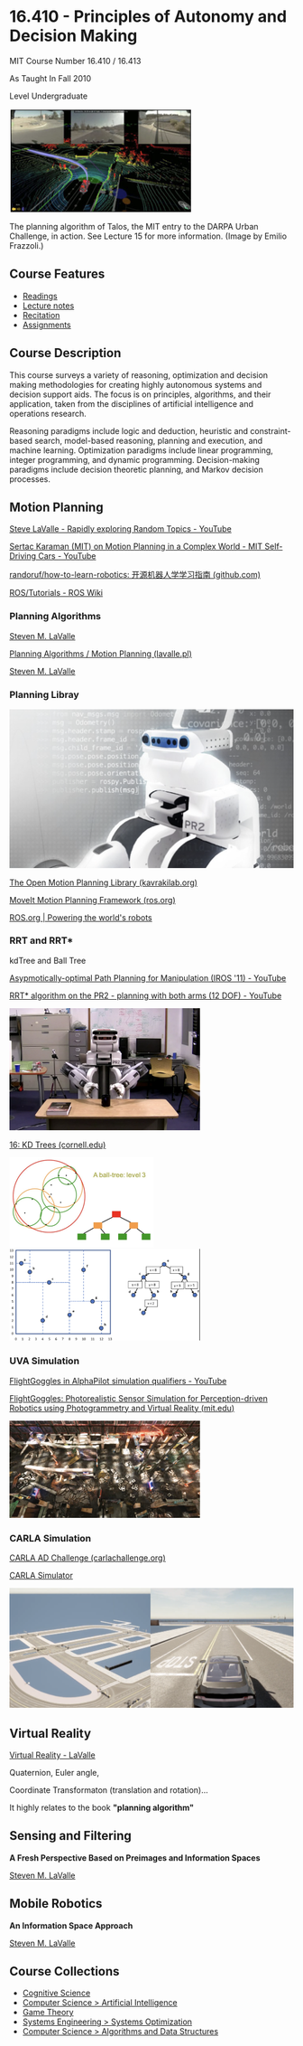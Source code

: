 

# 16.410 - Principles of Autonomy and Decision Making

MIT Course Number		   16.410 / 16.413

As Taught In						 Fall 2010

Level									  Undergraduate

<img src="image-20210303212944277.png" alt="image-20210303212944277" style="zoom: 50%;" />

The planning algorithm of Talos, the MIT entry to the DARPA Urban Challenge, in action. See Lecture 15 for more information. (Image by Emilio Frazzoli.)



## Course Features

- [Readings](./contents/readings/index.htm)
- [Lecture notes](./contents/lecture-notes/index.htm)
- [Recitation](./contents/recitations/index.htm)
- [Assignments](./contents/assignments/index.htm)



## Course Description

This course surveys a variety of reasoning, optimization and decision making methodologies for creating highly autonomous systems and decision support aids. The focus is on principles, algorithms, and their application, taken from the disciplines of artificial intelligence and operations research.

Reasoning paradigms include logic and deduction, heuristic and constraint-based search, model-based reasoning, planning and execution, and machine learning. Optimization paradigms include linear programming, integer programming, and dynamic programming. Decision-making paradigms include decision theoretic planning, and Markov decision processes.





## Motion Planning 

[Steve LaValle - Rapidly exploring Random Topics - YouTube](https://www.youtube.com/watch?v=OjNFjruZgaw)

[Sertac Karaman (MIT) on Motion Planning in a Complex World - MIT Self-Driving Cars - YouTube](https://www.youtube.com/watch?v=0fLSf3NO0-s)

[randoruf/how-to-learn-robotics: 开源机器人学学习指南 (github.com)](https://github.com/randoruf/how-to-learn-robotics)

[ROS/Tutorials - ROS Wiki](http://wiki.ros.org/ROS/Tutorials)



### Planning Algorithms 

[Steven M. LaValle](http://lavalle.pl/books.html)

[Planning Algorithms / Motion Planning (lavalle.pl)](http://lavalle.pl/planning/)

[Steven M. LaValle](http://lavalle.pl/books.html)



### Planning Libray

<img src="image-20210303214159393.png" alt="image-20210303214159393" style="zoom: 50%;" />

[The Open Motion Planning Library (kavrakilab.org)](https://ompl.kavrakilab.org/)

[MoveIt Motion Planning Framework (ros.org)](https://moveit.ros.org/)

[ROS.org | Powering the world's robots](https://www.ros.org/)



### RRT and RRT\* 

kdTree and Ball Tree

[Asypmotically-optimal Path Planning for Manipulation (IROS '11) - YouTube](https://www.youtube.com/watch?v=ag-txw4KUgo)

[RRT* algorithm on the PR2 - planning with both arms (12 DOF) - YouTube](https://www.youtube.com/watch?v=2WOBMswcCA8)

<img src="image-20210303212743658.png" alt="image-20210303212743658" style="zoom:33%;" />

[16: KD Trees (cornell.edu)](https://www.cs.cornell.edu/courses/cs4780/2017sp/lectures/lecturenote16.html)

<img src="image-20210303211713900.png" alt="image-20210303211713900" style="zoom: 25%;" />

<img src="image-20210303211937567.png" alt="image-20210303211937567" style="zoom: 33%;" />





### UVA Simulation 

[FlightGoggles in AlphaPilot simulation qualifiers - YouTube](https://www.youtube.com/watch?v=4Q0eWI2UiT4)

[FlightGoggles: Photorealistic Sensor Simulation for Perception-driven Robotics using Photogrammetry and Virtual Reality (mit.edu)](https://flightgoggles.mit.edu/)

<img src="image-20210303215524642.png" alt="image-20210303215524642" style="zoom:33%;" />



### CARLA Simulation 

[CARLA AD Challenge (carlachallenge.org)](https://carlachallenge.org/)

[CARLA Simulator](https://carla.org/)

<img src="image-20210303215602425.png" alt="image-20210303215602425" style="zoom: 50%;" />



## Virtual Reality

[Virtual Reality - LaValle](http://lavalle.pl/vr/)

Quaternion, Euler angle,

Coordinate Transformaton (translation and rotation)... 

It highly relates to the book **"planning algorithm"**





## Sensing and Filtering

**A Fresh Perspective Based on Preimages and Information Spaces**

[Steven M. LaValle](http://lavalle.pl/books.html)



## Mobile Robotics

**An Information Space Approach**

[Steven M. LaValle](http://lavalle.pl/books.html)

## Course Collections

- [Cognitive Science](https://ocw.mit.edu/courses/find-by-topic/#cat=science&subcat=cognitivescience)
- [Computer Science > Artificial Intelligence](https://ocw.mit.edu/courses/find-by-topic/#cat=engineering&subcat=computerscience&spec=artificialintelligence)
- [Game Theory](https://ocw.mit.edu/courses/find-by-topic/#cat=socialscience&subcat=gametheory)
- [Systems Engineering > Systems Optimization](https://ocw.mit.edu/courses/find-by-topic/#cat=engineering&subcat=systemsengineering&spec=systemsoptimization)
- [Computer Science > Algorithms and Data Structures](https://ocw.mit.edu/courses/find-by-topic/#cat=engineering&subcat=computerscience&spec=algorithmsanddatastructures)

